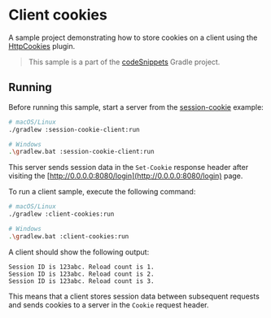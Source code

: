 # Client cookies

A sample project demonstrating how to store cookies on a client using the [HttpCookies](https://ktor.io/docs/http-cookies.html) plugin.

> This sample is a part of the [codeSnippets](../../README.md) Gradle project.

## Running

Before running this sample, start a server from the [session-cookie](../session-cookie-client) example:
```bash
# macOS/Linux
./gradlew :session-cookie-client:run

# Windows
.\gradlew.bat :session-cookie-client:run
```
This server sends session data in the `Set-Cookie` response header after visiting the [http://0.0.0.0:8080/login](http://0.0.0.0:8080/login) page.

To run a client sample, execute the following command:

```bash
# macOS/Linux
./gradlew :client-cookies:run

# Windows
.\gradlew.bat :client-cookies:run
```

A client should show the following output:
```
Session ID is 123abc. Reload count is 1.
Session ID is 123abc. Reload count is 2.
Session ID is 123abc. Reload count is 3.
```
This means that a client stores session data between subsequent requests and sends cookies to a server in the `Cookie` request header.
